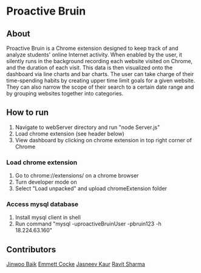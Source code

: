 # Proactive Bruin

## About

Proactive Bruin is a Chrome extension designed to keep track of and analyze students' online Internet activity. When enabled by the user, it silently runs in the background recording each website visited on Chrome, and the duration of each visit. This data is then visualized onto the dashboard via line charts and bar charts. The user can take charge of their time-spending habits by creating upper time limit goals for a given website. They can also narrow the scope of their search to a certain date range and by grouping websites together into categories.

## How to run

1. Navigate to webServer directory and run "node Server.js"
1. Load chrome extension (see header below)
1. View dashboard by clicking on chrome extension in top right corner of Chrome

### Load chrome extension

1. Go to chrome://extensions/ on a chrome browser
1. Turn developer mode on
1. Select "Load unpacked" and upload chromeExtension folder

### Access mysql database

1. Install mysql client in shell
1. Run command "mysql -uproactiveBruinUser -pbruin123 -h 18.224.63.160"

## Contributors

[Jinwoo Baik](https://github.com/jbaik1)
[Emmett Cocke](https://github.com/Emmettlsc)
[Jasneev Kaur](https://github.com/jasneev)
[Ravit Sharma](https://github.com/SRavit1)
